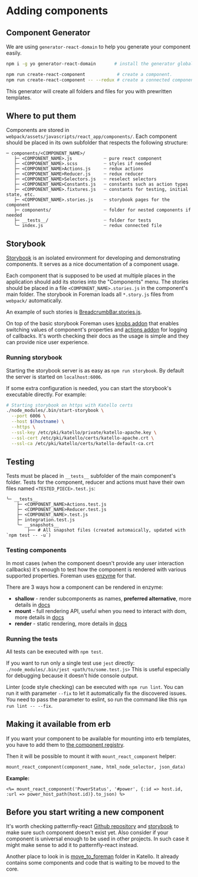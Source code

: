 # Adding components

 ## Component Generator
We are using `generator-react-domain` to help you generate your component easily.
```sh
npm i -g yo generator-react-domain       # install the generator globally

npm run create-react-component            # create a component.
npm run create-react-component -- --redux # create a connected component
```
This generator will create all folders and files for you with prewritten templates.

## Where to put them

Components are stored in `webpack/assets/javascripts/react_app/components/`. Each component should be placed in its own subfolder that respects the following structure:

```
─ components/<COMPONENT_NAME>/
   ├─ <COMPONENT_NAME>.js            ┈ pure react component
   ├─ <COMPONENT_NAME>.scss          ┈ styles if needed
   ├─ <COMPONENT_NAME>Actions.js     ┈ redux actions
   ├─ <COMPONENT_NAME>Reducer.js     ┈ redux reducer
   ├─ <COMPONENT_NAME>Selectors.js   ┈ reselect selectors
   ├─ <COMPONENT_NAME>Constants.js   ┈ constants such as action types
   ├─ <COMPONENT_NAME>.fixtures.js   ┈ constants for testing, initial state, etc.
   ├─ <COMPONENT_NAME>.stories.js    ┈ storybook pages for the component
   ├─ components/                    ┈ folder for nested components if needed
   ├─ __tests__/                     ┈ folder for tests
   ╰─ index.js                       ┈ redux connected file
```

## Storybook

[Storybook](https://storybook.js.org/) is an isolated environment for developing and demonstrating components. It serves as a nice documentation of a component usage.

Each component that is supposed to be used at multiple places in the application should add its stories into the "Components" menu. The stories should be placed in a file `<COMPONENT_NAME>.stories.js` in the component's main folder. The storybook in Foreman loads all `*.story.js` files from `webpack/` automatically.

An example of such stories is [BreadcrumbBar.stories.js](https://github.com/theforeman/foreman/blob/develop/webpack/assets/javascripts/react_app/components/BreadcrumbBar/BreadcrumbBar.stories.js).

On top of the basic storybook Foreman uses [knobs addon](https://github.com/storybooks/storybook/tree/master/addons/knobs#available-knobs) that enables switching values of component's properties and [actions addon](https://github.com/storybooks/storybook/tree/master/addons/actions#getting-started) for logging of callbacks. It's worth checking their docs as the usage is simple and they can provide nice user experience.


### Running storybook

Starting the storybook server is as easy as `npm run storybook`. By default the server is started on `localhost:6006`.

If some extra configuration is needed, you can start the storybook's executable directly. For example:
```bash
# Starting storybook on https with Katello certs
./node_modules/.bin/start-storybook \
  --port 6006 \
  --host $(hostname) \
  --https \
  --ssl-key /etc/pki/katello/private/katello-apache.key \
  --ssl-cert /etc/pki/katello/certs/katello-apache.crt \
  --ssl-ca /etc/pki/katello/certs/katello-default-ca.crt
```

## Testing

Tests must be placed in `__tests__` subfolder of the main component's folder. Tests for the component, reducer and actions must have their own files named `<TESTED_PIECE>.test.js`:

```
╰─ __tests__
    ├─ <COMPONENT_NAME>Actions.test.js
    ├─ <COMPONENT_NAME>Reducer.test.js
    ├─ <COMPONENT_NAME>.test.js
    ├─ integration.test.js
    ╰─ __snapshots__
        ├── # All snapshot files (created automaically, updated with `npm test -- -u`)
```

### Testing components

In most cases (when the component doesn't provide any user interaction callbacks) it's enough to test how the component is rendered with various supported properties. Foreman uses [enzyme](https://github.com/airbnb/enzyme) for that.

There are 3 ways how a component can be rendered in enzyme:
  - **shallow** - render subcomponents as names, **preferred alternative**, more details in [docs](https://github.com/airbnb/enzyme/blob/master/docs/api/shallow.md)
  - **mount** - full rendering API, useful when you need to interact with dom, more details in [docs](https://github.com/airbnb/enzyme/blob/master/docs/api/mount.md)
  - **render** - static rendering, more details in [docs](https://github.com/airbnb/enzyme/blob/master/docs/api/render.md)

### Running the tests

All tests can be executed with `npm test`.

If you want to run only a single test use `jest` directly: `./node_modules/.bin/jest <path/to/some.test.js>`
This is useful especially for debugging because it doesn't hide console output.

Linter (code style checking) can be executed with `npm run lint`. You can run it with parameter `--fix` to let it automatically fix the discovered issues. You need to pass the parameter to eslint, so run the command like this `npm run lint -- --fix`.


## Making it available from erb

If you want your component to be available for mounting into erb templates, you have to add them to [the component registry](https://github.com/theforeman/foreman/blob/develop/webpack/assets/javascripts/react_app/components/componentRegistry.js#L60-L71).

Then it will be possible to mount it with `mount_react_component` helper:
```ruby
mount_react_component(component_name, html_node_selector, json_data)
```

**Example:**
```erb
<%= mount_react_component('PowerStatus', '#power', {:id => host.id, :url => power_host_path(host.id)}.to_json) %>
```

## Before you start writing a new component

It's worth checking patternfly-react [Github repository](https://github.com/patternfly/patternfly-react) and [storybook](https://rawgit.com/patternfly/patternfly-react/gh-pages/index.html) to make sure such component doesn't exist yet. Also consider if your component is universal enough to be used in other projects. In such case it might make sense to add it to patternfly-react instead.

Another place to look in is [move_to_foreman](https://github.com/Katello/katello/tree/master/webpack/move_to_foreman) folder in Katello. It already contains some components and code that is waiting to be moved to the core.
